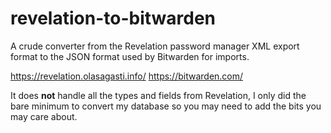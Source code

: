 revelation-to-bitwarden
=======================

A crude converter from the Revelation password manager XML export format to the
JSON format used by Bitwarden for imports.

https://revelation.olasagasti.info/
https://bitwarden.com/

It does **not** handle all the types and fields from Revelation, I only did the
bare minimum to convert my database so you may need to add the bits you may
care about.
